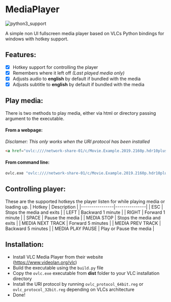 # MediaPlayer
![python3_support](https://img.shields.io/badge/Python-3-blue.svg "Python 3")

A simple non UI fullscreen media player based on VLCs Python bindings for windows with hotkey support.

## Features:
- [x] Hotkey support for controlling the player
- [x] Remembers where it left off _(Last played media only)_
- [x] Adjusts audio to **english** by default if bundled with the media
- [x] Adjusts subtitle to **english** by default if bundled with the media

## Play media:
There is two methods to play media, either via html or directory passing argument to the executable.

#### From a webpage:
_Disclamer: This only works when the URI protocol has been installed_
```html
<a href="ovlc:////network-share-01/c/Movie.Example.2019.2160p.hdr10plus.bluray.x265.hevc.mkv">Play Movie Example 2019</a>
```
#### From command line:
```cmd
ovlc.exe "ovlc:////network-share-01/c/Movie.Example.2019.2160p.hdr10plus.bluray.x265.hevc.mkv"
```

## Controlling player:
These are the supported hotkeys the player listen for while playing media or loading up.
| Hotkey         | Description   |
|----------------|---------------|
| ESC | Stops the media and exits |
| LEFT | Backward 1 minute | 
| RIGHT | Forward 1 minute | 
| SPACE | Pause the media | 
| MEDIA STOP | Stops the media and exits | 
| MEDIA NEXT TRACK | Forward 5 minutes | 
| MEDIA PREV TRACK | Backward 5 minutes | 
| MEDIA PLAY PAUSE | Play or Pause the media |

## Installation:
* Install VLC Media Player from their website (https://www.videolan.org/vlc)
* Build the executable using the `build.py` file
* Copy the `ovlc.exe` executable from **dist** folder to your VLC installation directory
* Install the URI protocol by running `ovlc_protocol_64bit.reg` or `ovlc_protocol_32bit.reg` depending on VLCs architecture
* Done!
